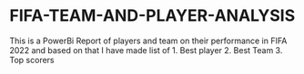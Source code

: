 # FIFA-TEAM-AND-PLAYER-ANALYSIS
This is a PowerBi  Report of players and team on their performance in FIFA 2022 and based on that I have made list of 1. Best player  2. Best Team  3. Top scorers 
